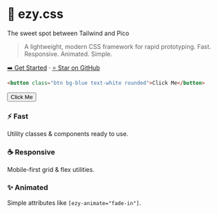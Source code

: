 # 🫧 ezy.css

The sweet spot between Tailwind and Pico

> A lightweight, modern CSS framework for rapid prototyping.
> Fast. Responsive. Animated. Simple.

[➡️ Get Started](getting-started.md) · [⭐ Star on GitHub](https://github.com/arjungbtz/ezy.css)

```html
<button class="btn bg-blue text-white rounded">Click Me</button>
````

<button class="btn bg-blue text-white rounded">Click Me</button>

<div class="grid gap-4">
    <div class="card card-glass rounded-sm hover-scale-sm transition-md">
        <h3>⚡ Fast</h3>
        <p>Utility classes & components ready to use.</p>
    </div>
    <div class="card card-glass rounded-sm hover-scale-sm transition-md">
        <h3>☕️ Responsive</h3>
        <p>Mobile-first grid & flex utilities.</p>
    </div>
    <div class="card card-glass rounded-sm hover-scale-sm transition-md">
        <h3>✨ Animated</h3>
        <p>Simple attributes like <code>[ezy-animate="fade-in"]</code>.</p>
    </div>
</div>
